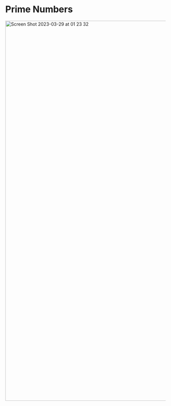# Prime Numbers

<img width="1195" alt="Screen Shot 2023-03-29 at 01 23 32" src="https://user-images.githubusercontent.com/70035439/228451989-1e398301-30c0-40fc-bbc5-bbfec5dc3b1d.png">
